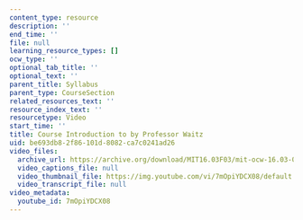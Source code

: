 ```yaml
---
content_type: resource
description: ''
end_time: ''
file: null
learning_resource_types: []
ocw_type: ''
optional_tab_title: ''
optional_text: ''
parent_title: Syllabus
parent_type: CourseSection
related_resources_text: ''
resource_index_text: ''
resourcetype: Video
start_time: ''
title: Course Introduction to by Professor Waitz
uid: be693db8-2f86-101d-8082-ca7c0241ad26
video_files:
  archive_url: https://archive.org/download/MIT16.03F03/mit-ocw-16.03-04-facultyint-waitz-06apr2004-220k.mp4
  video_captions_file: null
  video_thumbnail_file: https://img.youtube.com/vi/7mOpiYDCX08/default.jpg
  video_transcript_file: null
video_metadata:
  youtube_id: 7mOpiYDCX08
---
```

